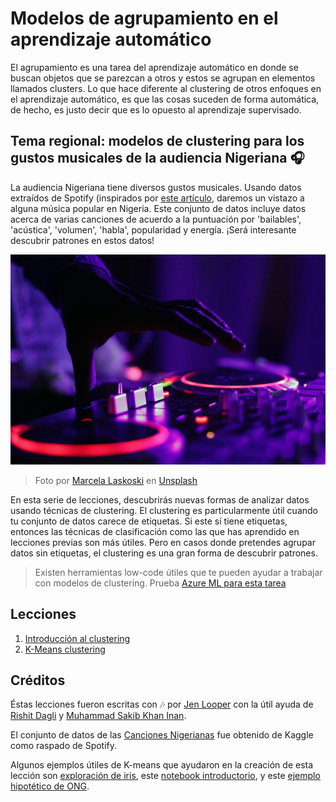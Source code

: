 # Modelos de agrupamiento en el aprendizaje automático

El agrupamiento es una tarea del aprendizaje automático en donde se buscan objetos que se parezcan a otros y estos se agrupan en elementos llamados clusters. Lo que hace diferente al clustering de otros enfoques en el aprendizaje automático, es que las cosas suceden de forma automática, de hecho, es justo decir que es lo opuesto al aprendizaje supervisado.

## Tema regional: modelos de clustering para los gustos musicales de la audiencia Nigeriana 🎧

La audiencia Nigeriana tiene diversos gustos musicales. Usando datos extraídos de Spotify (inspirados por [este artículo](https://towardsdatascience.com/country-wise-visual-analysis-of-music-taste-using-spotify-api-seaborn-in-python-77f5b749b421), daremos un vistazo a alguna música popular en Nigeria. Este conjunto de datos incluye datos acerca de varias canciones de acuerdo a la puntuación por 'bailables', 'acústica', 'volumen', 'habla', popularidad y energía. ¡Será interesante descubrir patrones en estos datos!

![Un tornamesa](../images/turntable.jpg)

> Foto por <a href="https://unsplash.com/@marcelalaskoski?utm_source=unsplash&utm_medium=referral&utm_content=creditCopyText">Marcela Laskoski</a> en <a href="https://unsplash.com/s/photos/nigerian-music?utm_source=unsplash&utm_medium=referral&utm_content=creditCopyText">Unsplash</a>
  
En esta serie de lecciones, descubrirás nuevas formas de analizar datos usando técnicas de clustering. El clustering es particularmente útil cuando tu conjunto de datos carece de etiquetas. Si este sí tiene etiquetas, entonces las técnicas de clasificación como las que has aprendido en lecciones previas son más útiles. Pero en casos donde pretendes agrupar datos sin etiquetas, el clustering es una gran forma de descubrir patrones.


> Existen herramientas low-code útiles que te pueden ayudar a trabajar con modelos de clustering. Prueba [Azure ML para esta tarea](https://docs.microsoft.com/learn/modules/create-clustering-model-azure-machine-learning-designer/?WT.mc_id=academic-15963-cxa)

## Lecciones

1. [Introducción al clustering](1-Visualize/README.md)
2. [K-Means clustering](2-K-Means/README.md)

## Créditos

Éstas lecciones fueron escritas con 🎶 por [Jen Looper](https://www.twitter.com/jenlooper) con la útil ayuda de [Rishit Dagli](https://rishit_dagli) y [Muhammad Sakib Khan Inan](https://twitter.com/Sakibinan).

El conjunto de datos de las [Canciones Nigerianas](https://www.kaggle.com/sootersaalu/nigerian-songs-spotify) fue obtenido de Kaggle como raspado de Spotify.

Algunos ejemplos útiles de K-means que ayudaron en la creación de esta lección son [exploración de iris](https://www.kaggle.com/bburns/iris-exploration-pca-k-means-and-gmm-clustering), este [notebook introductorio](https://www.kaggle.com/prashant111/k-means-clustering-with-python), y este [ejemplo hipotético de ONG](https://www.kaggle.com/ankandash/pca-k-means-clustering-hierarchical-clustering).

